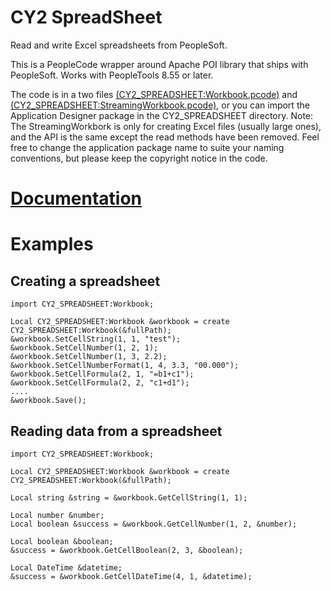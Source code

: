 # CY2 SpreadSheet

Read and write Excel spreadsheets from PeopleSoft.

This is a PeopleCode wrapper around Apache POI library that ships with PeopleSoft. Works with PeopleTools 8.55 or later.

The code is in a two files [(CY2_SPREADSHEET:Workbook.pcode)](CY2_SPREADSHEET:Workbook.pcode) and [(CY2_SPREADSHEET:StreamingWorkbook.pcode)](CY2_SPREADSHEET:StreamingWorkbook.pcode), or you can import the Application Designer package in the CY2_SPREADSHEET directory. Note: The StreamingWorkbork is only for creating Excel files (usually large ones), and the API is the same except the read methods have been removed. Feel free to change the application package name to suite your naming conventions, but please keep the copyright notice in the code.

# [Documentation](Documentation.md)

# Examples

## Creating a spreadsheet

```
import CY2_SPREADSHEET:Workbook;

Local CY2_SPREADSHEET:Workbook &workbook = create CY2_SPREADSHEET:Workbook(&fullPath);
&workbook.SetCellString(1, 1, "test");
&workbook.SetCellNumber(1, 2, 1);
&workbook.SetCellNumber(1, 3, 2.2);
&workbook.SetCellNumberFormat(1, 4, 3.3, "00.000");
&workbook.SetCellFormula(2, 1, "=b1+c1");
&workbook.SetCellFormula(2, 2, "c1+d1");
....
&workbook.Save();
```

## Reading data from a spreadsheet

```
import CY2_SPREADSHEET:Workbook;

Local CY2_SPREADSHEET:Workbook &workbook = create CY2_SPREADSHEET:Workbook(&fullPath);

Local string &string = &workbook.GetCellString(1, 1);

Local number &number;
Local boolean &success = &workbook.GetCellNumber(1, 2, &number);

Local boolean &boolean;
&success = &workbook.GetCellBoolean(2, 3, &boolean);

Local DateTime &datetime;
&success = &workbook.GetCellDateTime(4, 1, &datetime);
```
